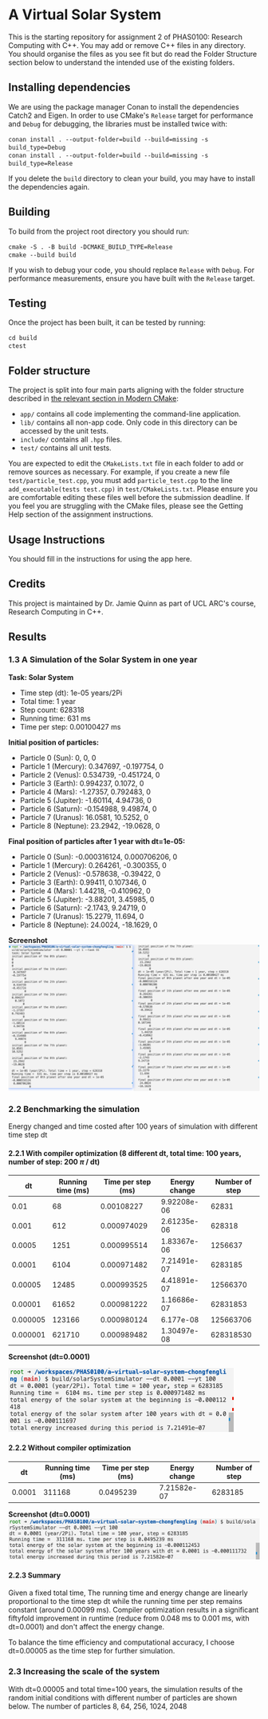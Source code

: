 # A Virtual Solar System

This is the starting repository for assignment 2 of PHAS0100: Research Computing with C++. You may add or remove C++ files in any directory. You should organise the files as you see fit but do read the Folder Structure section below to understand the intended use of the existing folders.

## Installing dependencies

We are using the package manager Conan to install the dependencies Catch2 and Eigen. In order to use CMake's `Release` target for performance and `Debug` for debugging, the libraries must be installed twice with:

```
conan install . --output-folder=build --build=missing -s build_type=Debug
conan install . --output-folder=build --build=missing -s build_type=Release
```

If you delete the `build` directory to clean your build, you may have to install the dependencies again.

## Building

To build from the project root directory you should run:

```
cmake -S . -B build -DCMAKE_BUILD_TYPE=Release
cmake --build build
```

If you wish to debug your code, you should replace `Release` with `Debug`. For performance measurements, ensure you have built with the `Release` target.

## Testing

Once the project has been built, it can be tested by running:

```
cd build
ctest
```

## Folder structure

The project is split into four main parts aligning with the folder structure described in [the relevant section in Modern CMake](https://cliutils.gitlab.io/modern-cmake/chapters/basics/structure.html):

- `app/` contains all code implementing the command-line application.
- `lib/` contains all non-app code. Only code in this directory can be accessed by the unit tests.
- `include/` contains all `.hpp` files.
- `test/` contains all unit tests.

You are expected to edit the `CMakeLists.txt` file in each folder to add or remove sources as necessary. For example, if you create a new file `test/particle_test.cpp`, you must add `particle_test.cpp` to the line `add_executable(tests test.cpp)` in `test/CMakeLists.txt`. Please ensure you are comfortable editing these files well before the submission deadline. If you feel you are struggling with the CMake files, please see the Getting Help section of the assignment instructions.

## Usage Instructions

You should fill in the instructions for using the app here.

## Credits

This project is maintained by Dr. Jamie Quinn as part of UCL ARC's course, Research Computing in C++.

## Results
### 1.3 A Simulation of the Solar System in one year
**Task: Solar System**
- Time step (dt): 1e-05 years/2Pi
- Total time: 1 year
- Step count: 628318
- Running time: 631 ms
- Time per step: 0.00100427 ms

**Initial position of particles:**
- Particle 0 (Sun): 0, 0, 0
- Particle 1 (Mercury): 0.347697, -0.197754, 0
- Particle 2 (Venus): 0.534739, -0.451724, 0
- Particle 3 (Earth): 0.994237, 0.1072, 0
- Particle 4 (Mars): -1.27357, 0.792483, 0
- Particle 5 (Jupiter): -1.60114, 4.94736, 0
- Particle 6 (Saturn): -0.154988, 9.49874, 0
- Particle 7 (Uranus): 16.0581, 10.5252, 0
- Particle 8 (Neptune): 23.2942, -19.0628, 0

**Final position of particles after 1 year with dt=1e-05:**
- Particle 0 (Sun): -0.000316124, 0.000706206, 0
- Particle 1 (Mercury): 0.264261, -0.300355, 0
- Particle 2 (Venus): -0.578638, -0.39422, 0
- Particle 3 (Earth): 0.99411, 0.107346, 0
- Particle 4 (Mars): 1.44218, -0.410962, 0
- Particle 5 (Jupiter): -3.88201, 3.45985, 0
- Particle 6 (Saturn): -2.1743, 9.24719, 0
- Particle 7 (Uranus): 15.2279, 11.694, 0
- Particle 8 (Neptune): 24.0024, -18.1629, 0

**Screenshot**
![screenshot](./assets/1_3_screenshot.png)

### 2.2 Benchmarking the simulation
Energy changed and time costed after 100 years of simulation with different time step dt
#### 2.2.1 With compiler optimization (8 different dt, total time: 100 years, number of step: 200 $\pi$ / dt)
| dt | Running time (ms) | Time per step (ms) | Energy change | Number of step |
| --- | --- | --- | --- | --- |
| 0.01 | 68 | 0.00108227 | 9.92208e-06 | 62831 |
| 0.001 | 612 | 0.000974029 | 2.61235e-06 | 628318 |
|0.0005 | 1251 | 0.000995514 |1.83367e-06 |1256637 |
|0.0001 | 6104 | 0.000971482 | 7.21491e-07 | 6283185 |
|0.00005 | 12485 | 0.000993525 | 4.41891e-07 | 12566370 | 
|0.00001 | 61652 | 0.000981222 | 1.16686e-07| 62831853 |
|0.000005 | 123166 | 0.000980124 | 6.177e-08 | 125663706 |
|0.000001 | 621710 | 0.000989482 | 1.30497e-08 | 628318530 |

**Screenshot (dt=0.0001)**

![screenshot2](./assets/2_2_1_1e-4.png)

#### 2.2.2 Without compiler optimization
| dt | Running time (ms) | Time per step (ms) | Energy change | Number of step |
| --- | --- | --- | --- | --- |
| 0.0001 | 311168 | 0.0495239 | 7.21582e-07 | 6283185 |

**Screenshot (dt=0.0001)**
![screenshot2](./assets/2_2_2_1e-4.png)

#### 2.2.3 Summary

Given a fixed total time, The running time and energy change are linearly proportional to the time step dt while the running time per step remains constant (around 0.00099 ms). Compiler optimization results in a significant fiftyfold improvement in runtime (reduce from 0.048 ms to 0.001 ms, with dt=0.0001) and don't affect the energy change.

To balance the time efficiency and computational accuracy, I choose dt=0.00005 as the time step for further simulation.

### 2.3 Increasing the scale of the system
With dt=0.00005 and total time=100 years, the simulation results of the random initial conditions with different number of particles are shown below. The number of particles 8, 64, 256, 1024, 2048



